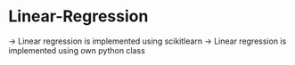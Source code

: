 # Linear-Regression
  -> Linear regression is implemented using scikitlearn
  -> Linear regression is implemented using own python class
